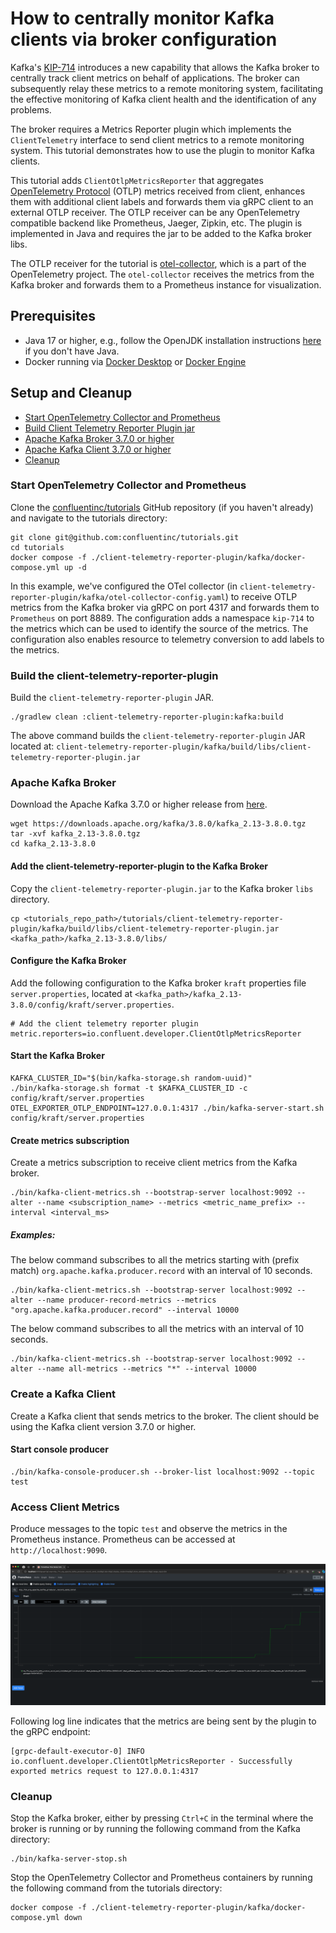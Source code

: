 <!-- title: How to centrally monitor Kafka clients via broker configuration -->
<!-- description: In this tutorial, learn how to centrally monitor Kafka clients via broker configuration (using KIP-714). -->

# How to centrally monitor Kafka clients via broker configuration

Kafka's [KIP-714](https://cwiki.apache.org/confluence/display/KAFKA/KIP-714%3A+Client+metrics+and+observability)
introduces a new capability that allows the Kafka broker to centrally track client metrics on behalf of
applications. The broker can subsequently relay these metrics to a remote monitoring system, facilitating
the effective monitoring of Kafka client health and the identification of any problems.

The broker requires a Metrics Reporter plugin which implements the `ClientTelemetry` interface to
send client metrics to a remote monitoring system. This tutorial demonstrates how to use the plugin
to monitor Kafka clients.

This tutorial adds `ClientOtlpMetricsReporter` that aggregates [OpenTelemetry Protocol](https://opentelemetry.io/docs/specs/otel/protocol/) (OTLP) metrics
received from client, enhances them with additional client labels and forwards them via gRPC client
to an external OTLP receiver. The OTLP receiver can be any OpenTelemetry compatible backend like
Prometheus, Jaeger, Zipkin, etc. The plugin is implemented in Java and requires the jar to be
added to the Kafka broker libs.

The OTLP receiver for the tutorial is [otel-collector](https://opentelemetry.io/docs/collector/), which is a part of the OpenTelemetry project.
The `otel-collector` receives the metrics from the Kafka broker and forwards them to a Prometheus
instance for visualization.

## Prerequisites

* Java 17 or higher, e.g., follow the OpenJDK installation instructions [here](https://openjdk.org/install/) if you don't have Java.
* Docker running via [Docker Desktop](https://docs.docker.com/desktop/) or [Docker Engine](https://docs.docker.com/engine/install/)

## Setup and Cleanup
- [Start OpenTelemetry Collector and Prometheus](#start-opentelemetry-collector-and-prometheus)
- [Build Client Telemetry Reporter Plugin jar](#build-the-client-telemetry-reporter-plugin)
- [Apache Kafka Broker 3.7.0 or higher](#apache-kafka-broker)
- [Apache Kafka Client 3.7.0 or higher](#create-a-kafka-client)
- [Cleanup](#cleanup)

### Start OpenTelemetry Collector and Prometheus

Clone the [confluentinc/tutorials](https://github.com/confluentinc/tutorials) GitHub repository
(if you haven't already) and navigate to the tutorials directory:

```shell
git clone git@github.com:confluentinc/tutorials.git
cd tutorials
docker compose -f ./client-telemetry-reporter-plugin/kafka/docker-compose.yml up -d
```

In this example, we've configured the OTel collector (in `client-telemetry-reporter-plugin/kafka/otel-collector-config.yaml`)
to receive OTLP metrics from the Kafka broker via gRPC on port 4317 and forwards them to `Prometheus` on port 8889.
The configuration adds a namespace `kip-714` to the metrics which can be used to identify the source of the metrics.
The configuration also enables resource to telemetry conversion to add labels to the metrics.

### Build the client-telemetry-reporter-plugin

Build the `client-telemetry-reporter-plugin` JAR.

```shell
./gradlew clean :client-telemetry-reporter-plugin:kafka:build
```

The above command builds the `client-telemetry-reporter-plugin` JAR located at:
`client-telemetry-reporter-plugin/kafka/build/libs/client-telemetry-reporter-plugin.jar`

### Apache Kafka Broker

Download the Apache Kafka 3.7.0 or higher release from [here](https://kafka.apache.org/downloads).

```shell
wget https://downloads.apache.org/kafka/3.8.0/kafka_2.13-3.8.0.tgz
tar -xvf kafka_2.13-3.8.0.tgz
cd kafka_2.13-3.8.0
```

#### Add the client-telemetry-reporter-plugin to the Kafka Broker

Copy the `client-telemetry-reporter-plugin.jar` to the Kafka broker `libs` directory.

```shell
cp <tutorials_repo_path>/tutorials/client-telemetry-reporter-plugin/kafka/build/libs/client-telemetry-reporter-plugin.jar <kafka_path>/kafka_2.13-3.8.0/libs/
```

#### Configure the Kafka Broker

Add the following configuration to the Kafka broker `kraft` properties file `server.properties`,
located at `<kafka_path>/kafka_2.13-3.8.0/config/kraft/server.properties`.

```properties
# Add the client telemetry reporter plugin
metric.reporters=io.confluent.developer.ClientOtlpMetricsReporter
```

#### Start the Kafka Broker

```shell
KAFKA_CLUSTER_ID="$(bin/kafka-storage.sh random-uuid)"
./bin/kafka-storage.sh format -t $KAFKA_CLUSTER_ID -c config/kraft/server.properties
OTEL_EXPORTER_OTLP_ENDPOINT=127.0.0.1:4317 ./bin/kafka-server-start.sh config/kraft/server.properties
```

#### Create metrics subscription

Create a metrics subscription to receive client metrics from the Kafka broker.

```shell
./bin/kafka-client-metrics.sh --bootstrap-server localhost:9092 --alter --name <subscription_name> --metrics <metric_name_prefix> --interval <interval_ms>
```

##### Examples:
The below command subscribes to all the metrics starting with (prefix match) `org.apache.kafka.producer.record`
with an interval of 10 seconds.

```shell
./bin/kafka-client-metrics.sh --bootstrap-server localhost:9092 --alter --name producer-record-metrics --metrics "org.apache.kafka.producer.record" --interval 10000
```

The below command subscribes to all the metrics with an interval of 10 seconds.

```shell
./bin/kafka-client-metrics.sh --bootstrap-server localhost:9092 --alter --name all-metrics --metrics "*" --interval 10000
```

### Create a Kafka Client

Create a Kafka client that sends metrics to the broker. The client should be using the Kafka client
version 3.7.0 or higher.

#### Start console producer

```shell
./bin/kafka-console-producer.sh --broker-list localhost:9092 --topic test
```

### Access Client Metrics

Produce messages to the topic `test` and observe the metrics in the Prometheus instance. Prometheus
can be accessed at `http://localhost:9090`.

![prometheus_metric.png](img/prometheus_metric.png)

Following log line indicates that the metrics are being sent by the plugin to the gRPC endpoint:

```shell
[grpc-default-executor-0] INFO io.confluent.developer.ClientOtlpMetricsReporter - Successfully exported metrics request to 127.0.0.1:4317
```

### Cleanup

Stop the Kafka broker, either by pressing `Ctrl+C` in the terminal where the broker is running or by running
the following command from the Kafka directory:

```shell
./bin/kafka-server-stop.sh
```

Stop the OpenTelemetry Collector and Prometheus containers by running the following command from the tutorials directory:

```shell
docker compose -f ./client-telemetry-reporter-plugin/kafka/docker-compose.yml down
```